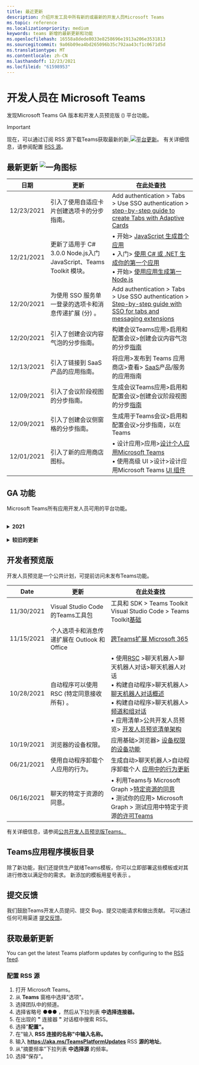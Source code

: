 ```yaml
---
title: 最近更新
description: 介绍开发工具中所有新的或最新的开发人员Microsoft Teams
ms.topic: reference
ms.localizationpriority: medium
keywords: teams 新增的最新更新和功能
ms.openlocfilehash: 16558a8dede8033e8258696e1913a206e3531813
ms.sourcegitcommit: 9a06b09ea4bd265096b35c792aa43cf1c0671d5d
ms.translationtype: MT
ms.contentlocale: zh-CN
ms.lasthandoff: 12/23/2021
ms.locfileid: "61598953"
---
```

# <a name="whats-new-for-developers-in-microsoft-teams"></a>开发人员在 Microsoft Teams

发现Microsoft Teams GA 版本和开发人员预览版 () 平台功能。

> [!IMPORTANT]
> 现在，可以通过订阅 RSS 源下载Teams获取最新的新[ ![ 平台更新](~/assets/images/RSSfeeds.png)](https://aka.ms/TeamsPlatformUpdates)。 有关详细信息，请参阅配置 [RSS 源](#get-latest-updates)。

## <a name="latest-updates-bullhorn-icon"></a>最新更新 ![一角图标](~/assets/images/bullhorn.png)

| 日期 | 更新 | 在此处查找  |
| --- | --- | --- |
|12/23/2021| 引入了使用自适应卡片创建选项卡的分步指南。| Add authentication > Tabs > Use SSO authentication > [step-by-step guide to create Tabs with Adaptive Cards](sbs-tab-with-adaptive-cards.yml) |
| 12/21/2021 | 更新了适用于 C# 3.0.0 Node.js入门 JavaScript、Teams Toolkit 模块。 | • 开始> [JavaScript 生成首个应用](sbs-gs-javascript.yml) <br> • 入门> [使用 C# 或 .NET 生成你的第一个应用](sbs-gs-csharp.yml) <br> • 开始> [使用应用生成第一Node.js](sbs-gs-nodejs.yml) |
|12/20/2021| 为使用 SSO 服务单一登录的选项卡和消息传递扩展 (分) 。 | Add authentication > Tabs > Use SSO authentication > [Step-by-step guide with SSO for tabs and messaging extensions](sbs-tabs-and-messaging-extensions-with-SSO.yml)|
| 12/20/2021| 引入了创建会议内容气泡的分步指南。 | 构建会议Teams应用>启用和配置会议>创建会议内容气泡的分步[指南](sbs-meeting-content-bubble.yml) |
|12/13/2021 | 引入了链接到 SaaS 产品的应用指南。 | 将应用>发布到 Teams 应用商店>查看> [SaaS](concepts/deploy-and-publish/appsource/prepare/teams-store-validation-guidelines.md#apps-linked-to-saas-offer)产品/服务的应用指南|
| 12/09/2021| 引入了会议阶段视图的分步指南。 | 生成会议Teams应用>启用和配置会议>创建会议阶段视图的分步[指南](sbs-meetings-stage-view.yml)|
| 12/09/2021| 引入了创建会议侧窗格的分步指南。 | 生成用于Teams会议>启用和配置会议>分步指南，以在 Teams [](sbs-meetings-sidepanel.yml)|
|12/01/2021 | 引入了新的应用商店图标。 | • 设计应用>应用>[设计个人应用Microsoft Teams](concepts/design/personal-apps.md)</br> • 使用高级 UI >设计>设计应用Microsoft Teams [UI 组件](concepts/design/design-teams-app-advanced-ui-components.md) |

## <a name="ga-features"></a>GA 功能

Microsoft Teams所有应用开发人员可用的平台功能。

<br>

<details>

<summary><b>2021</b></summary>

| **Date** | **更新** | **在此处查找** |
| -------- | --------- | ----------------|
|12/23/2021| 引入了使用自适应卡片创建选项卡的分步指南。| Add authentication > Tabs > Use SSO authentication > [step-by-step guide to create Tabs with Adaptive Cards](sbs-tab-with-adaptive-cards.yml) |
|12/21/2021 | 更新了适用于 C# 3.0.0 Node.js入门 JavaScript、Teams Toolkit 模块。 | • 开始> [JavaScript 生成首个应用](sbs-gs-javascript.yml) <br> • 入门> [使用 C# 或 .NET 生成你的第一个应用](sbs-gs-csharp.yml) <br> • 开始> [使用应用生成第一Node.js](sbs-gs-nodejs.yml) |
|12/20/2021| 为使用 SSO 服务单一登录的选项卡和消息传递扩展 (分) 。 | Add authentication > Tabs > Use SSO authentication > [Step-by-step guide with SSO for tabs and messaging extensions](sbs-tabs-and-messaging-extensions-with-SSO.yml)|
|12/20/2021| 引入了创建会议内容气泡的分步指南。 | 构建会议Teams应用>启用和配置会议>创建会议内容气泡的分步[指南](sbs-meeting-content-bubble.yml) |
|12/09/2021| 引入了会议阶段视图的分步指南。 | 生成会议Teams应用>启用和配置会议>创建会议阶段视图的分步[指南](sbs-meetings-stage-view.yml)|
|12/13/2021 | 引入了链接到 SaaS 产品的应用指南。 | 将应用>发布到 Teams 应用商店>查看> [SaaS](concepts/deploy-and-publish/appsource/prepare/teams-store-validation-guidelines.md#apps-linked-to-saas-offer)产品/服务的应用指南|
|12/09/2021| 引入了创建会议侧窗格的分步指南。 | 生成用于Teams会议>启用和配置会议>分步指南，以在 Teams [](sbs-meetings-sidepanel.yml)|
|12/01/2021 | 引入了新的应用商店图标。 | • 设计应用>应用>[设计个人应用Microsoft Teams](concepts/design/personal-apps.md)</br> • 使用高级 UI >设计>设计应用Microsoft Teams [UI 组件](concepts/design/design-teams-app-advanced-ui-components.md) |
|11/24/2021| 引入了生成会议令牌的分步指南。 | 生成用于Teams会议>启用和配置会议>分[步](sbs-meeting-token-generator.yml)指南，以在 Teams|
|11/17/2021| 更新Microsoft Teams应用商店验证准则|[应用商店验证指南](~/concepts/deploy-and-publish/appsource/prepare/teams-store-validation-guidelines.md)|
|11/17/2021| 桌面用户和移动用户的静态和动态类型类型搜索。| • 生成卡片和任务模块>自适应卡片> [Typeahead 搜索生成卡片](task-modules-and-cards/cards/dynamic-search.md) </br> • 生成卡片和任务模块>生成>卡片>自适应卡片  [中的提前键入搜索概述](task-modules-and-cards/what-are-cards.md#type-ahead-search-in-adaptive-cards) </br> • 生成卡片和任务模块>卡片> [任务模块概述](task-modules-and-cards/cards-and-task-modules.md)|
|11/13/2021| 自动程序可以使用 RSC (特定同意接收所有) 。 | • 使用[RSC](~/bots/how-to/conversations/channel-messages-with-rsc.md) >聊天机器人>聊天机器人对话>聊天机器人对话>聊天机器人对话 </br> • 使用自动程序>聊天机器人> [聊天机器人对话概述](~/bots/how-to/conversations/conversation-basics.md) </br> • 构建自动程序>频道> [组对话聊天机器人对话](~/bots/how-to/conversations/channel-and-group-conversations.md) |
|10/28/2021| 通过可交易Teams SaaS 产品来盈利你的应用。| 将应用>发布到 Teams 应用商店>将 SaaS 产品与Teams[一起](~/concepts/deploy-and-publish/appsource/prepare/include-saas-offer.md) |
|10/25/2021| 更新了开发人员Microsoft Teams入门模块，该模块包含分步指南中的新结构和过程。| 入门>[你的第一个 Teams 应用入门](get-started/get-started-overview.md) |
|10/21/2021| 为选项卡 `registerOnFocused` 或个人应用添加 API。 | 生成选项卡>创建个人选项卡> [ `registerOnFocused` 添加选项卡或个人应用的 API](tabs/how-to/create-personal-tab.md#add-registeronfocused-api-for-tabs-or-personal-apps) |
|10/20/2021| 会议阶段现已在 GA 中提供。 | 生成用于Teams会议>[启用和配置会议Teams应用](apps-in-teams-meetings/enable-and-configure-your-app-for-teams-meetings.md) |
|10/20/2021| 会议详细信息 API 和实时Teams会议事件。 | 生成用于会议Teams应用>[创建会议Teams应用](~/apps-in-teams-meetings/API-references.md#meeting-details-api) |
|10/18/2021| 选项卡链接展开和阶段视图。 | 生成选项卡> [选项卡链接展开和阶段视图](tabs/tabs-link-unfurling.md) |
|10/08/2021| 设计自适应卡片的新最佳做法。 | 设计应用> UI 组件>为应用设计自适应[Teams卡片](task-modules-and-cards/cards/design-effective-cards.md) |
|10/05/2021| 隐藏Teams应用，直到管理员允许取消隐藏应用。| 设计应用>[在Teams批准前隐藏应用](concepts/design/enable-app-customization.md#hide-teams-app-until-admin-approves) |
|10/05/2021| 规划适用于移动Teams应用。 | App fundamentals > [Plan responsive tabs for Teams mobile](concepts/design/plan-responsive-tabs-for-teams-mobile.md) |
|10/04/2021| 新的开发人员门户Teams管理你的Teams门户。| Tools and SDK > [Developer Portal for Teams](concepts/build-and-test/teams-developer-portal.md) |
|09/21/2021|Teams自动AAD传入 Webhook 的用户提及中支持对象 ID 和 UPN。| • 生成卡片和任务>生成> AAD用户提及的对象 ID 和[UPN](task-modules-and-cards/what-are-cards.md#support-for-aad-object-id-and-upn-in-user-mention) </br> • 生成卡片和任务模块>生成卡片> [卡片- 概述](task-modules-and-cards/cards/cards-format.md#format-cards-with-markdown) |
|08/16/2021| 支持在自适应卡片 (v1.3 上验证所有功能) 和通用操作 (v1.4 支持自动程序发送的) 。 | • 自适应卡片>输入验证> [卡片](/adaptive-cards/authoring-cards/input-validation)</br> • 生成卡片和任务>生成>自适应卡片的通用操作>自适应卡片的通用操作 [v1.4](task-modules-and-cards/cards/universal-actions-for-adaptive-cards/overview.md) |
|08/30/2021| 自定义一起模式场景功能将参与者组合到单个虚拟场景，将其视频流放在预定席位中。| 在自定义一Teams场景>[会议生成应用](~/apps-in-teams-meetings/teams-together-mode.md) |
|08/25/2021| 引入了使用 SSO Teams单一登录创建自动程序 (分) 。| 添加>自动>使用 SSO 创建自动Teams[的分步指南](sbs-bots-with-sso.yml) |
|08/19/2021| 安装聊天机器人到对话线程时收到的安装更新事件。| 在安装更新>聊天机器人> [聊天机器人对话](bots/how-to/conversations/subscribe-to-conversation-events.md#installation-update-event) |
|08/12/2021|使用自适应卡片生成选项卡。| 生成选项卡> [自适应卡片生成选项卡](tabs/how-to/build-adaptive-card-tabs.md) |
|08/04/2021|选项卡将不再具有围绕其体验的边距。| 生成选项卡> [删除选项卡边距](resources/removing-tab-margins.md) |
|07/08/2021|Teams增加了对会议中应用的支持。 | 构建用于会议Teams应用程序>[扩展性的应用](apps-in-teams-meetings/meeting-app-extensibility.md) |
|06/28/2021|集成人员选取器功能。 | 与集成Teams >[人员选取器功能集成](concepts/device-capabilities/people-picker-capability.md) |  
|06/25/2021| 引入了发送主动邮件的分步指南。 | 构建自动>聊天机器人>自动程序>主动消息和发送主动邮件 [的分步指南](sbs-send-proactive.yml) |
|06/09/2021| 自适应卡片中具有 属性的图像的阶段 `allowExpand` 视图。| 生成卡片和任务模块>自适应卡片> [图像阶段视图生成卡片](task-modules-and-cards/cards/cards-format.md#stage-view-for-images-in-adaptive-cards) |
|05/31/2021| 对话选项卡。 | 生成选项卡> [开始和继续有关选项卡中内容的对话](~/tabs/how-to/conversational-tabs.md) |
|05/24/2021| 更新Teams移动模式的应用设计指南。 | 设计应用>[设计Teams应用](~/concepts/design/design-teams-app-overview.md) |
|05/13/2021| 添加了有关 mConnect 和 Skooler 的信息。| 与 Teams >的集成 LMS >[与一个 Learningle 学习管理系统集成](resources/moodle-overview.md)|
|05/10/2021| 应用清单 v1.10 已发布。 | 应用清单> [清单架构](resources/schema/manifest-schema.md) |
|05/10/2021| 新的应用自定义功能。 | 设计应用> [组织自定义应用](concepts/design/enable-app-customization.md) |
|05/07/2021| 聊天中的音频和视频呼叫的深层链接。 | 与深度Teams >[集成](concepts/build-and-test/deep-links.md#deep-linking-to-an-audio-or-audio-video-call) |
|04/30/2021|有关如何将应用发布到应用商店的新Teams指南。 | • 发布到 Teams 应用商店>[将应用发布到](concepts/deploy-and-publish/appsource/publish.md)Teams 应用商店</br> • 发布到应用商店[Teams> Teams验证准则](concepts/deploy-and-publish/appsource/prepare/teams-store-validation-guidelines.md) |
|04/29/2021 | 对自适应卡片 v1.4 的通用操作的支持。 | 生成卡片和任务>生成>自适应卡片的通用操作> [自适应卡片的通用操作](task-modules-and-cards/cards/universal-actions-for-adaptive-cards/overview.md) |
|04/29/2021 | 用户特定视图。 | 生成卡片和任务模块>生成>用户特定视图的自适应卡片> [通用操作](task-modules-and-cards/cards/universal-actions-for-adaptive-cards/User-Specific-Views.md) |
|04/29/2021 | 顺序工作流。 | 为自适应卡片和顺序工作流>生成>生成卡片和> [模块](task-modules-and-cards/cards/universal-actions-for-adaptive-cards/Sequential-Workflows.md) |
|04/29/2021 | 最新卡片。 | 生成卡片和任务>生成>自适应卡片和> [卡片的通用操作](task-modules-and-cards/cards/universal-actions-for-adaptive-cards/Up-To-Date-Views.md) |
|04/08/2021| 应用自定义功能。| • 设计应用> [设计团队应用概述](concepts/design/enable-app-customization.md)</br> • 开发人员门户> [和 SDK](concepts/build-and-test/teams-developer-portal.md) </br> • 应用清单>公共开发人员预览> [清单架构](resources/schema/manifest-schema-dev-preview.md) |
|03/18/2021| 注意：更新到 Bot Framework SDK 版本 4.10 或以上版本，因为我们已开始弃用 `TeamsInfo.getMembers` `TeamsInfo.GetMembersAsync` 和 的过程。 | 为团队> [聊天成员构建聊天机器人 API 更改](resources/team-chat-member-api-changes.md) |
|03/05/2021|默认安装范围和组功能。| 分配应用> [默认安装范围和组功能](concepts/deploy-and-publish/add-default-install-scope.md) |
|03/05/2021|对个人应用选项卡重新排序。 | 生成选项卡> [个人应用中的聊天选项卡重新排序](tabs/how-to/create-personal-tab.md#reorder-static-personal-tabs) |
|03/04/2021|自适应卡片中的信息屏蔽。| 生成卡片和任务模块>自适应卡片> [信息屏蔽](task-modules-and-cards/cards/cards-format.md#information-masking-in-adaptive-cards) |
|02/19/2021|添加了位置功能。 <br/> 位置功能信息将添加到设备功能概述、本机设备权限、集成媒体功能以及 QR 或条形码扫描仪功能文件中。| • 应用基础>设备功能> [概述](concepts/device-capabilities/device-capabilities-overview.md) </br> • 应用基础>请求> [权限的设备功能](concepts/device-capabilities/native-device-permissions.md) </br> • 应用基础>集成媒体> [的设备功能](concepts/device-capabilities/mobile-camera-image-permissions.md) </br> • 集成[QR](concepts/device-capabilities/qr-barcode-scanner-capability.md) >条形码扫描仪功能的应用基础>设备功能 </br> • 应用基础>集成位置> [的设备功能](concepts/device-capabilities/location-capability.md) |
|02/18/2021|添加了 QR 或条形码扫描仪功能。 <br/> QR 或条形码扫描仪功能信息已添加到设备功能概述、本机设备权限和集成媒体功能文件中。| • 应用基础>设备功能> [概述](concepts/device-capabilities/device-capabilities-overview.md) </br> • 应用基础>请求> [权限的设备功能](concepts/device-capabilities/native-device-permissions.md) </br> • 应用基础>集成媒体> [的设备功能](concepts/device-capabilities/mobile-camera-image-permissions.md) </br> • 集成[QR](concepts/device-capabilities/qr-barcode-scanner-capability.md) >条形码扫描仪功能的应用基础>设备功能 |
|02/09/2021|添加了设备功能概述。 <br/> 麦克风功能信息将添加到本机设备权限中，并集成媒体功能文件。|• 应用基础>设备功能> [概述](concepts/device-capabilities/device-capabilities-overview.md) </br> 应用基础> • 请求> [权限的设备功能](concepts/device-capabilities/native-device-permissions.md) </br> • 应用基础>集成媒体> [的设备功能](concepts/device-capabilities/mobile-camera-image-permissions.md)|

<br>

</details>

<br>

<details>
<summary><b>较旧的更新</b></summary>

<details>
  
<summary><b>2020</b></summary>

| **Date** | **更新** | **在此处查找** |
| -------- | --------- | ------------------ |
|11/30/2020|标识平台与选项卡Teams Toolkit Visual Studio Code集成。|[选项卡的单一登录身份验证Teams Toolkit Visual Studio Code和单一登录身份验证](toolkit/visual-studio-code-tab-sso.md)|
|11/16/2020|Teams更新到版本 1.8 的应用清单。|[参考：Microsoft Teams](resources/schema/manifest-schema.md)|
|11/10/2020|Teams自动程序设计指南。|[机器人设计指南](bots/design/bots.md)|
|09/30/2020|现在支持在移动设备上向机器人发送和接收文件。|[通过自动程序发送和接收文件](resources/bot-v3/bots-files.md)|
|09/22/2020|开发入门的新Teams信息。|[生成首个Teams应用概述](build-your-first-app/build-first-app-overview.md)|
|09/18/2020|支持会议Teams应用 (发布预览) 。|[创建用于会议Teams](apps-in-teams-meetings/create-apps-for-teams-meetings.md)[应用和会议Teams应用](apps-in-teams-meetings/teams-apps-in-meetings.md)|
|08/19/2020|使用 Microsoft Teams 导入Graph。|[使用 Microsoft Graph 将第三方平台消息导入 Teams](graph-api/import-messages/import-external-messages-to-teams.md)
|08/12/2020 |已移动到 GA 的传入 Webhook 中的自适应卡片支持。|[使用传入 webhook 发送自适应卡](~/webhooks-and-connectors/how-to/connectors-using.md#send-adaptive-cards-using-an-incoming-webhook) |
|08/10/2020|使用 Teams 开始构建Visual Studio Toolkit。|[使用 Microsoft Teams Toolkit 和 Visual Studio Code](toolkit/visual-studio-overview.md) |
|08/06/2020|支持选项卡 SSO 身份验证。|["开发 SSO Microsoft Teams"选项卡](tabs/how-to/authentication/auth-aad-sso.md#develop-an-sso-microsoft-teams-tab) |
|07/27/2020 | Graph公共预览版中 (主动聊天机器人) 。|[通过 Microsoft Graph 在 Teams 中启用主动自动程序安装和主动Graph](graph-api/proactive-bots-and-messages/graph-proactive-bots-and-messages.md)|
|07/22/2020 |移动设备功能更新。|[为"用户"选项卡请求Microsoft Teams权限](concepts/device-capabilities/native-device-permissions.md) |
|07/20/2020|Teams AppSource 提交的应用验证工具。|[Teams应用程序验证工具](concepts/deploy-and-publish/appsource/prepare/submission-checklist.md)
|07/15/2020|为虚拟助理创建Teams。|[虚拟助理Microsoft Teams](samples/virtual-assistant.md)|
|07/14/2020|显示本机加载指示器文档。|[显示本机加载指示器](tabs/how-to/create-tab-pages/content-page.md#show-a-native-loading-indicator)
|07/01/2020|使用 Teams 开始构建Visual Studio Code Toolkit。|[使用 Microsoft Teams Toolkit 和 Visual Studio Code](toolkit/visual-studio-code-overview.md) |
|07/01/2020|适用于 Web 和桌面客户端的选项卡 GA Teams单一登录。|[单Sign-On (SSO) ](tabs/how-to/authentication/auth-aad-sso.md)|
|06/05/2020| 清单架构已更新到版本 1.7。| [参考：Microsoft Teams](resources/schema/manifest-schema.md)|
|05/18/2020|将Power Virtual Agents与Teams。|[将Power Virtual Agents聊天机器人与Microsoft Teams](bots/how-to/add-power-virtual-agents-bot-to-teams.md)|
|04/01/2020|将 WFM 系统与 Shifts Connector for Teams。|[Microsoft Teams Shifts WFM 连接器](samples/shifts-wfm-connectors.md)
|03/24/2020 | 添加了对检索对话中单个成员的支持，并添加了对检索分页成员的额外支持。 | [为机器人获取 Teams 上下文](~/bots/how-to/get-teams-context.md) |

<br>

</details>

<br>

<details>
  
<summary><b>2019</b></summary>

| **日期** | **更新** | **在此处查找** |
| -------- | --------- | ------------------ |
| 12/26/2019 | 发送到自动程序的有效负载中的参数不再加密，从而允许您使用此值构造到这些消息 `replyToId` 的深层链接。 邮件有效负载包括参数 中的加密值 `legacy.replyToId` 。  |
| 11/05/2019 | 使用 JavaScript SDK Teams单一登录。 | [单一登录](tabs/how-to/authentication/auth-aad-sso.md) |
| 10/31/2019 | 更新了对话机器人和消息传递扩展文档以反映 4.6 Bot Framework SDK。 "资源"部分提供了 v3 SDK 文档。 | 所有机器人和消息传递扩展文档。 |
| 10/31/2019 | 新的文档结构和主要文章重构。 请通过创建问题报告任何死链接或 404 GitHub问题。 | 全部都一样！ |
| 09/13/2019 | 从基于操作的消息扩展安装请求自动程序。 | [使用消息传递扩展启动操作](resources/messaging-extension-v3/create-extensions.md#request-to-install-your-conversational-bot)
| 08/28/2019 | 支持选项卡和连接器中的私人频道。 | [获取选项卡的上下文](tabs/how-to/access-teams-context.md#retrieve-context-in-private-channels) |
| 06/20/2019 | 从外部网站将外部网站共享到外部Teams通道。 | [共享到Teams](~/share-to-teams.md) |
| 05/25/2019 | 使用来自任务模块的自动程序消息进行响应。 | [使用来自任务模块的自动程序消息进行响应](resources/messaging-extension-v3/create-extensions.md#respond-with-an-adaptive-card-message-sent-from-a-bot) |
| 05/25/2019 | 群聊中的聊天机器人。 | [在群聊或频道中与机器人交互](~/concepts/bots/bot-conversations/bots-conv-channel.md) |
| 05/20/2019 | 应用清单本地化。 | [应用本地化](~/publishing/apps-localization.md) |
| 05/20/2019 | 邮件操作。 | [邮件操作](resources/messaging-extension-v3/create-extensions.md#action-type-message-extensions) |
| 05/20/2019 | 链接取消 (自定义 URL 预览) 。 | [链接展开](messaging-extensions/how-to/link-unfurling.md)|
| 05/06/2019 | 适用于应用商店应用的应用程序认证计划。 | [应用程序认证](~/concepts/deploy-and-publish/appsource/post-publish/overview.md#complete-microsoft-365-certification) |
| 05/06/2019 | 应用模板现已可用。 | [应用模板](~/samples/app-templates.md) |
| 04/23/2019 | 基于操作的消息扩展现已可用。 | [基于操作的邮件扩展](~/concepts/messaging-extensions/create-extensions.md) |
| 02/18/2019 | 创建到私人聊天的深层链接。 | [到聊天的深层链接](concepts/build-and-test/deep-links.md#deep-linking-to-a-chat) |
| 01/23/2019 | 在选项卡上下文中显示 SKU 和 licenceType 信息。 | [选项卡上下文](~/concepts/tabs/tabs-context.md) |

<br>

</details>

<br>

<details>

<summary><b>2018</b></summary>

| **Date** | **更新** | **在此处查找** |
| -------- | --------- | ------------------ |
| 11/12/2018 | 群聊中的选项卡现在在 Teams 的Teams。 作为此工作的一部分，为清楚起见，选项卡部分已进行了重新修改。| [可配置的选项卡](~/concepts/tabs/tabs-configurable.md) |
| 11/11/2018 | Node JS 和 .NET/C# 入门已更新为使用 Teams 中的 App Studio，并且已添加一个新部分，以在 Azure 中托管基于 Node Teams 应用。 | [开始使用 Microsoft Teams 平台使用 C#/.NET](~/get-started/get-started-dotnet-app-studio.md)和 App Studio，开始在 Microsoft Teams 平台上使用[Node JS 和 App Studio，](~/get-started/get-started-nodejs-app-studio.md)在[Azure 中](~/get-started/get-started-nodejs-in-azure.md)托管节点 Teams 应用|
| 11/09/2018 | 现在，您可以创建指向用户之间的私人聊天的深层链接。 | [到聊天的深层链接](concepts/build-and-test/deep-links.md#deep-linking-to-a-chat) |
| 11/08/2018 | SharePoint 框架 1.7 版附带了一项新功能，Microsoft Teams选项卡作为 SharePoint 框架 Web 部件。 | [选项卡在SharePoint](~/concepts/tabs/tabs-in-sharepoint.md) |
| 11/05/2018 | 任务 **模块功能** 已发布。 任务模块允许你从机器人和选项卡在 Teams 应用程序中创建模式弹出体验。 在弹出窗口中，可以运行自己的自定义 HTML/JavaScript 代码、显示基于小部件（如 YouTube 或 Microsoft Stream 视频）或 `<iframe>` 显示自适应 [卡片](/adaptive-cards/)。 | [任务模块概述](~/concepts/task-modules/task-modules-overview.md)， [选项卡中的任务模块](~/concepts/task-modules/task-modules-tabs.md)，  [机器人中的任务模块](~/concepts/task-modules/task-modules-bots.md) |
| 10/05/2018 | 卡片的格式设置信息已在桌面、iOS 和 Android 客户端中更新和测试Teams。 | [卡片](~/concepts/cards/cards.md)[、卡片格式](~/concepts/cards/cards-format.md) |
| 09/24/2018 | 适用于 Microsoft Graph 的呼叫和联机会议 API 已发布到 beta 版本，Teams应用现在可以通过多种使用语音和视频的方式与用户进行交互。 | [通话和联机会议](~/concepts/calls-and-meetings/registering-calling-bot.md)机器人、[实时媒体](~/concepts/calls-and-meetings/real-time-media-concepts.md)概念、注册呼叫[](~/concepts/calls-and-meetings/registering-calling-bot.md)机器人、[调试和](~/concepts/calls-and-meetings/debugging-local-testing-calling-meeting-bots.md)本地测试、应用程序托管的[媒体](~/concepts/calls-and-meetings/requirements-considerations-application-hosted-media-bots.md)、[处理传入呼叫通知](~/concepts/calls-and-meetings/call-notifications.md) |
| 09/11/2018 | 选项卡配置页面现在高度明显高。 | [选项卡设计](tabs/design/tabs.md) |
| 08/15/2018 | 自适应卡片现在受 Teams。|[用户中的自适应卡片Teams](task-modules-and-cards/cards/cards-reference.md#adaptive-card) |
| 08/10/2018 | 对 DevTools 的客户端支持。| [适用于桌面客户端Microsoft Teams DevTools](~/resources/dev-preview/developer-preview-tools.md)|
| 08/08/2018 | 邮件扩展现在支持多个命令。 | [composeExtensions.commands](~/resources/schema/manifest-schema.md#composeextensionscommands)|
| 08/07/2018 | 连接器现在支持内联配置。 为了清楚起见，连接器文档也进行了修订和扩展。| [连接器](~/concepts/connectors/connectors.md)|
| 08/06/2018 | 自动程序现在可以发送和接收文件。 | [通过自动程序发送和接收文件](~/bots/how-to/bots-filesv4.md)|
| 07/23/2018 | 有关应用重新认证的信息已添加到发布部分。 |[清单权限](resources/schema/manifest-schema.md#permissions)|
| 07/16/2018 | 为选项卡配置页分配了更多空间。 | [选项卡配置页高度明显高于](tabs/design/tabs.md)|
| 07/12/2018 | 有关来宾访问的信息。 | [Microsoft Teams 中的来宾访问](/microsoftteams/guest-access#guest-access-overview)|
| 06/07/2018 | 已添加Microsoft Teams租户应用程序目录的信息。 | [发布Microsoft Teams应用](~/publishing/apps-publish.md)|
| 05/29/2018 | 自适应卡片在 Teams。 | [用户中的自适应卡片Teams](task-modules-and-cards/cards/cards-reference.md) |
| 04/17/2018 | replyToID 已添加到 和 card `Invoke` 操作 `MessageBack` 的有效负载中。 如果需要更新卡片操作所来自的邮件，这尤其有用。 | [卡片操作](~/concepts/cards/cards-actions.md)|
| 04/12/2018 | 添加了本主题以跟踪对Teams接口和此文档集的更改。 | [新增功能](~/whats-new.md)|
| 04/10/2018 | 更改了身份验证 URL，以在路径中统一使用租户 ID。 | [选项卡身份验证、选项卡](~/concepts/authentication/auth-flow-tab.md)AAD[身份验证的身份验证流](~/concepts/authentication/auth-tab-AAD.md)|
| 04/06/2018 | 添加了有关使用命令框的设计准则。 |[命令框](~/resources/design/framework/command-box.md)|
| 04/02/2018 | 使用机器人为应用发送通知。 |[仅限通知的机器人](~/concepts/bots/bots-notification-only.md)|
| 03/27/2018 | 主动邮件的扩展文档。 |[开始对话](./concepts/bots/bot-conversations/bots-conv-proactive.md)|
| 03/15/2018 | 卡片的重构文档。 |[卡片](~/concepts/cards/cards.md)、[卡片操作](~/concepts/cards/cards-actions.md)[、卡片格式、](~/concepts/cards/cards-format.md)[卡片参考](~/concepts/cards/cards-reference.md)|
| 03/03/2018 | 添加了 App Studio Teams文档。 |[使用 Teams App Studio](~/get-started/get-started-app-studio.md)快速开发应用[，使用 App Studio 中的控件库](~/get-started/app-studio-component-library.md)|
| 02/27/2018 | 添加了示例代码以演示 AsTeamsChannelAccounts () 方法。 |[获取机器人的背景资料](~/concepts/bots/bots-context.md)|
| 02/05/2018 | 添加了有关开始使用 C#。 |[开始在 Microsoft Teams 平台上使用 C#/.NET ](./get-started/get-started-dotnet-app-studio.md)|

<br>

</details>
</details>

## <a name="developer-preview"></a>开发者预览版

开发人员预览是一个公共计划，可提前访问未发布Teams功能。  

| **Date** | **更新** | **在此处查找** |
| -------- | --------- | ------------------ |
|11/30/2021 | Visual Studio Code 的Teams工具包 | 工具和 SDK > Teams Toolkit Visual Studio Code > Teams Toolkit[基础](toolkit/teams-toolkit-fundamentals.md) |
|11/15/2021| 个人选项卡和消息传递扩展在 Outlook 和 Office | [跨Teams扩展 Microsoft 365](~/m365-apps/overview.md) |
|10/28/2021|自动程序可以使用 RSC (特定同意接收所有) 。| • 使用[RSC](~/bots/how-to/conversations/channel-messages-with-rsc.md) >聊天机器人>聊天机器人对话>聊天机器人对话 </br> • 构建自动程序>聊天机器人> [聊天机器人对话概述](~/bots/how-to/conversations/conversation-basics.md) </br> • 构建自动程序>聊天机器人> [频道和组对话](~/bots/how-to/conversations/channel-and-group-conversations.md) </br> • 应用清单>公共开发人员预览> [开发人员预览清单架构](~/resources/schema/manifest-schema-dev-preview.md) |
|10/19/2021|浏览器的设备权限。| 应用基础>浏览器> [设备权限的设备功能](concepts/device-capabilities/browser-device-permissions.md) |
|06/21/2021|使用自动程序卸载个人应用的行为。| 生成自动>聊天机器人>自动程序卸载个人 [应用中的行为更新](bots/how-to/conversations/subscribe-to-conversation-events.md#uninstall-behavior-for-personal-app-with-bot)|
|06/16/2021| 聊天的特定于资源的同意。| • 利用Teams与 Microsoft Graph >[特定资源的同意](graph-api/rsc/resource-specific-consent.md) </br> • 测试你的应用> Microsoft Graph > 测试应用中特定于资源[的许可Teams](graph-api/rsc/test-resource-specific-consent.md)|

有关详细信息，请参阅[公共开发人员预览版Teams。](~/resources/dev-preview/developer-preview-intro.md)

## <a name="teams-app-template-catalog"></a>Teams应用程序模板目录

除了新功能，我们还提供生产就绪Teams[](samples/app-templates.md)模板，你可以立即部署这些模板或对其进行修改以满足你的需求。 新添加的模板用星号表示 。

## <a name="submit-your-feedback"></a>提交反馈

我们鼓励Teams开发人员提问、提交 Bug、提交功能请求和做出贡献。 可以通过任何可用渠道 [提交反馈](feedback.md)。

## <a name="get-latest-updates"></a>获取最新更新

You can get the latest Teams platform updates by configuring to the [RSS feed](https://aka.ms/TeamsPlatformUpdates).

### <a name="to-configure-rss-feed"></a>配置 RSS 源

1. 打开 Microsoft Teams。
1. 从 **Teams** 窗格中选择"选项"。
1. 选择团队中的频道。
1. 选择省略号 &#x25CF;&#x25CF;&#x25CF; ，然后从下拉列表 **中选择连接器。**
1. 在出现的 **"** 连接器 **"** 对话框中搜索 RSS。
1. 选择"**配置"。**
1. 在"输入 **RSS 连接的名称"中输入名称。**
1. 输入 **<https://aka.ms/TeamsPlatformUpdates>** RSS **源的地址**。
1. 从"摘要频率"下拉列表 **中选择源** 的频率。
1. 选择“保存”。
